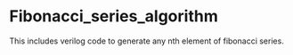 # Fibonacci_series_algorithm
 This includes verilog code to generate any nth element of fibonacci series.
